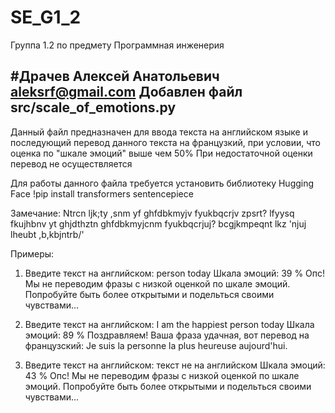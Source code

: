 # SE_G1_2
Группа 1.2 по предмету Программная инженерия

#Драчев Алексей Анатольевич aleksrf@gmail.com
Добавлен файл src/scale_of_emotions.py
---------------------------------------
Данный файл предназначен для ввода текста на английском языке и 
последующий перевод данного текста на французкий, при условии, что оценка по "шкале эмоций" выше чем 50%
При недостаточной оценки перевод не осуществляется

Для работы данного файла требуется установить библиотеку Hugging Face
!pip install transformers sentencepiece

Замечание: Ntrcn ljk;ty ,snm yf ghfdbkmyjv fyukbqcrjv zpsrt? lfyysq fkujhbnv yt ghjdthztn ghfdbkmyjcnm fyukbqcrjuj? bcgjkmpeqnt lkz  'njuj lheubt ,b,kbjntrb/'

Примеры:
1) Введите текст на английском: person today
Шкала эмоций: 39 %
Опс! Мы не переводим фразы с низкой оценкой по шкале эмоций. Попробуйте быть более открытыми и подельться своими чувствами...

2) Введите текст на английском: I am the happiest person today
Шкала эмоций: 89 %
Поздравляем! Ваша фраза удачная, вот перевод на французский:
Je suis la personne la plus heureuse aujourd'hui.

3) Введите текст на английском: текст не на английском
Шкала эмоций: 43 %
Опс! Мы не переводим фразы с низкой оценкой по шкале эмоций. Попробуйте быть более открытыми и подельться своими чувствами...


